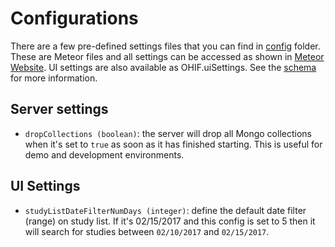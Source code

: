 # Configurations

There are a few pre-defined settings files that you can find in [config](https://github.com/OHIF/Viewers/tree/master/config) folder. These are Meteor files and all settings can be accessed as shown in [Meteor Website](https://docs.meteor.com/api/core.html#Meteor-settings). UI settings are also available as OHIF.uiSettings. See the [schema](https://github.com/OHIF/Viewers/blob/131d64854cb2eceff056a15ccb12c34b9e2baaa7/Packages/ohif-servers/both/schema/servers.js) for more information.

## Server settings

* `dropCollections (boolean)`: the server will drop all Mongo collections when it's set to `true` as soon as it has finished starting. This is useful for demo and development environments.

## UI Settings

* `studyListDateFilterNumDays (integer)`: define the default date filter (range) on study list. If it's 02/15/2017 and this config is set to 5 then it will search for studies between `02/10/2017` and `02/15/2017`.
